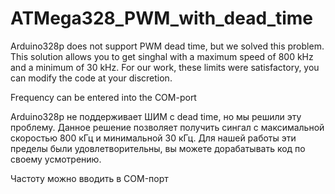 # ATMega328_PWM_with_dead_time
Arduino328p does not support PWM dead time, but we solved this problem. This solution allows you to get singhal with a maximum speed of 800 kHz and a minimum of 30 kHz. For our work, these limits were satisfactory, you can modify the code at your discretion.

Frequency can be entered into the COM-port


Arduino328p не поддерживает ШИМ с dead time, но мы решили эту проблему. Данное решение позволяет получить сингал с максимальной скоростью 800 кГц и минимальной 30 кГц. Для нашей работы эти пределы были удовлетворительны, вы можете дорабатывать код по своему усмотрению. 

Частоту можно вводить в COM-порт
